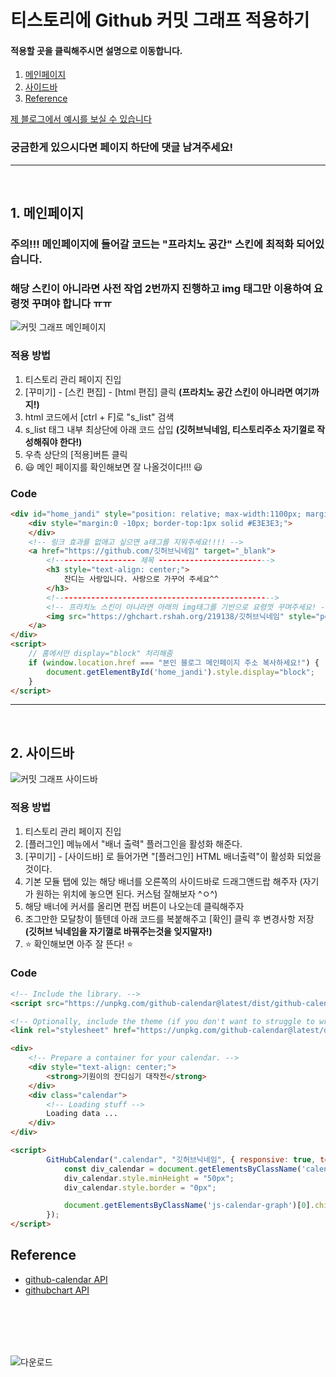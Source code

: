 # 티스토리에 Github 커밋 그래프 적용하기

#### 적용할 곳을 클릭해주시면 설명으로 이동합니다.
1. [메인페이지](#1-메인페이지)
2. [사이드바](#2-사이드바)
3. [Reference](#reference)


[제 블로그에서 예시를 보실 수 있습니다](https://l4279625.tistory.com/)

### 궁금한게 있으시다면 페이지 하단에 댓글 남겨주세요!

---
<br>

## 1. 메인페이지
### 주의!!! 메인페이지에 들어갈 코드는 "**프라치노 공간**" 스킨에 최적화 되어있습니다.
### 해당 스킨이 아니라면 사전 작업 2번까지 진행하고 img 태그만 이용하여 요령껏 꾸며야 합니다 ㅠㅠ
![커밋 그래프 메인페이지](https://github.com/l4279625/Module_List/blob/main/images/Tistory-Commit-Graph-Mainpage.PNG?raw=true)



### 적용 방법
1. 티스토리 관리 페이지 진입
2. [꾸미기] - [스킨 편집] - [html 편집] 클릭 **(프라치노 공간 스킨이 아니라면 여기까지!)**
3. html 코드에서 [ctrl + F]로 "s_list" 검색
4. s_list 태그 내부 최상단에 아래 코드 삽입 **(깃허브닉네임, 티스토리주소 자기껄로 작성해줘야 한다!)**
5. 우측 상단의 [적용]버튼 클릭
6. :smiley: 메인 페이지를 확인해보면 잘 나올것이다!!! :smiley:

### Code

```html
<div id="home_jandi" style="position: relative; max-width:1100px; margin:auto; display:none;">
    <div style="margin:0 -10px; border-top:1px solid #E3E3E3;">
    </div>
    <!-- 링크 효과를 없애고 싶으면 a태그를 지워주세요!!!! -->
    <a href="https://github.com/깃허브닉네임" target="_blank">
        <!------------------ 제목 ------------------------->
        <h3 style="text-align: center;">
            잔디는 사랑입니다. 사랑으로 가꾸어 주세요^^
        </h3>
        <!------------------------------------------------->
        <!-- 프라치노 스킨이 아니라면 아래의 img태그를 기반으로 요령껏 꾸며주세요! -->
        <img src="https://ghchart.rshah.org/219138/깃허브닉네임" style="position: relative; width:100%;"/>
    </a>
</div>
<script>
    // 홈에서만 display="block" 처리해줌
    if (window.location.href === "본인 블로그 메인페이지 주소 복사하세요!") {
        document.getElementById('home_jandi').style.display="block";
    }
</script>
```

---
<br>

## 2. 사이드바
![커밋 그래프 사이드바](https://github.com/l4279625/Module_List/blob/main/images/Tistory-Commit-Graph-sidebar.PNG?raw=true)

### 적용 방법
1. 티스토리 관리 페이지 진입
2. [플러그인] 메뉴에서 "배너 출력" 플러그인을 활성화 해준다.
3. [꾸미기] - [사이드바] 로 들어가면 "[플러그인] HTML 배너출력"이 활성화 되었을것이다.
4. 기본 모듈 탭에 있는 해당 배너를 오른쪽의 사이드바로 드래그앤드랍 해주자 (자기가 원하는 위치에 놓으면 된다. 커스텀 잘해보자 \^ㅇ\^)
5. 해당 배너에 커서를 올리면 편집 버튼이 나오는데 클릭해주자
6. 조그만한 모달창이 뜰텐데 아래 코드를 복붙해주고 [확인] 클릭 후 변경사항 저장 **(깃허브 닉네임을 자기껄로 바꿔주는것을 잊지말자!)**
7. :star: 확인해보면 아주 잘 뜬다! :star:

### Code
```html
<!-- Include the library. -->
<script src="https://unpkg.com/github-calendar@latest/dist/github-calendar.min.js"></script>

<!-- Optionally, include the theme (if you don't want to struggle to write the CSS) -->
<link rel="stylesheet" href="https://unpkg.com/github-calendar@latest/dist/github-calendar-responsive.css" />

<div>
    <!-- Prepare a container for your calendar. -->
    <div style="text-align: center;">
        <strong>기원이의 잔디심기 대작전</strong>
    </div> 
    <div class="calendar">
        <!-- Loading stuff -->
        Loading data ...
    </div>
</div>

<script>
        GitHubCalendar(".calendar", "깃허브닉네임", { responsive: true, tooltips: false, global_stats: false}).then(function() {
            const div_calendar = document.getElementsByClassName('calendar')[0];
            div_calendar.style.minHeight = "50px";
            div_calendar.style.border = "0px";

            document.getElementsByClassName('js-calendar-graph')[0].childNodes[3].style.display = "none";
        });
</script>
```

## Reference
- [github-calendar API](https://github.com/Bloggify/github-calendar)  
- [githubchart API](https://github.com/akerl/githubchart)

<br><br><br><br>


![다운로드](https://user-images.githubusercontent.com/72638829/132350825-e6e555be-6efe-4029-94fd-26ed4b2d1182.gif)
